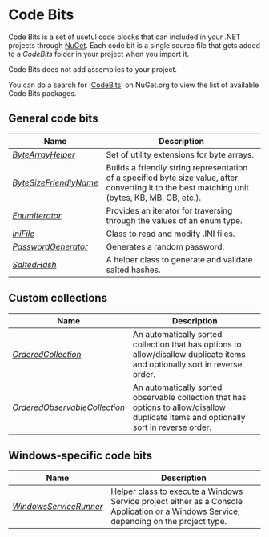 # Code Bits
Code Bits is a set of useful code blocks that can included in your .NET projects through [NuGet](http://nuget.org/). Each code bit is a single source file that gets added to a _CodeBits_ folder in your project when you import it.

Code Bits does not add assemblies to your project.

You can do a search for '[CodeBits](https://www.nuget.org/packages?q=CodeBits)' on NuGet.org to view the list of available Code Bits packages.

## General code bits
| Name | Description |
|------|-------------|
| *[ByteArrayHelper](https://github.com/JeevanJames/CodeBits/wiki/ByteArrayHelper)* | Set of utility extensions for byte arrays. |
| *[ByteSizeFriendlyName](https://github.com/JeevanJames/CodeBits/wiki/ByteSizeFriendlyName)* | Builds a friendly string representation of a specified byte size value, after converting it to the best matching unit (bytes, KB, MB, GB, etc.). |
| *[EnumIterator](https://github.com/JeevanJames/CodeBits/wiki/EnumIterator)* | Provides an iterator for traversing through the values of an enum type. |
| *[IniFile](https://github.com/JeevanJames/CodeBits/wiki/IniFile)* | Class to read and modify .INI files. |
| *[PasswordGenerator](https://github.com/JeevanJames/CodeBits/wiki/PasswordGenerator)* | Generates a random password. |
| *[SaltedHash](https://github.com/JeevanJames/CodeBits/wiki/SaltedHash)* | A helper class to generate and validate salted hashes. |

## Custom collections
| Name | Description |
|------|-------------|
| *[OrderedCollection<T>](https://github.com/JeevanJames/CodeBits/wiki/OrderedCollection)* | An automatically sorted collection that has options to allow/disallow duplicate items and optionally sort in reverse order. |
| *OrderedObservableCollection<T>* | An automatically sorted observable collection that has options to allow/disallow duplicate items and optionally sort in reverse order. |

## Windows-specific code bits
| Name | Description |
|------|-------------|
| *[WindowsServiceRunner](https://github.com/JeevanJames/CodeBits/wiki/WindowsServiceRunner)* | Helper class to execute a Windows Service project either as a Console Application or a Windows Service, depending on the project type. |
